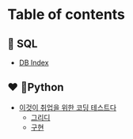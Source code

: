# Table of contents

## 📁 SQL

* [DB Index](README.md)

## ❤ Python

* [이것이 취업을 위한 코딩 테스트다](python/undefined/README.md)
  * [그리디](python/undefined/undefined.md)
  * [구현](python/undefined/undefined-1.md)
